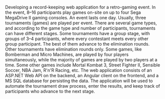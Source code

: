Developing a record-keeping web application for a retro-gaming event. In the event, 8–16 participants play games on-site on up to four Sega MegaDrive II gaming consoles.
An event lasts one day. Usually, three tournaments (games) are played per event. There are several game types, and according to the game type and number of participants, tournaments can have different stages.
Some tournaments have a group stage, with groups of 3–4 participants, where every contestant meets every other group participant. The best of them advance to the elimination rounds.
Other tournaments have elimination rounds only.
Some games, like Bomberman and Micro Machines, are played by four players simultaneously, while the majority of games are played by two players at a time.
Some other games include Mortal Kombat 3, Street Fighter II, Sensible Soccer, NBA Jam, R'n'R Racing, etc.
The web application consists of an ASP.NET Web API on the backend, an Angular client on the frontend, and a MS SQL database for persisting the data.
The application will be used to automate the tournament draw process, enter the results, and keep track of participants who advance to the next stage.
